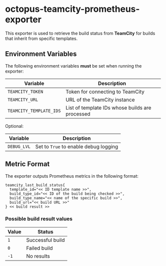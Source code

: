 # octopus-teamcity-prometheus-exporter

This exporter is used to retrieve the build status from **TeamCity** for builds that inherit from specific templates.

## Environment Variables

The following environment variables **must** be set when running the exporter:

| Variable                | Description                                   |
|-------------------------|-----------------------------------------------|
| `TEAMCITY_TOKEN`        | Token for connecting to TeamCity              |
| `TEAMCITY_URL`          | URL of the TeamCity instance                  |
| `TEAMCITY_TEMPLATE_IDS` | List of template IDs whose builds are processed |

Optional:

| Variable        | Description                            |
|-----------------|----------------------------------------|
| `DEBUG_LVL`     | Set to `True` to enable debug logging  |

## Metric Format

The exporter outputs Prometheus metrics in the following format:

```text
teamcity_last_build_status{
  template_id="<< ID template name >>",
  build_type_id="<< ID of the build being checked >>",
  build_type_name="<< name of the specific build >>",
  build_url="<< build URL >>"
} << build result >>
```
### Possible build result values

| Value | Status               |
|----------|-------------------|
| `1`      | Successful build|
| `0`      | Failed build|
| `-1`     | No results |
